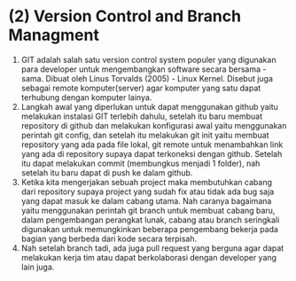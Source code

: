 # (2) Version Control and Branch Managment
1. GIT adalah salah satu version control system populer yang digunakan para developer untuk mengembangkan software secara bersama - sama. Dibuat oleh Linus Torvalds (2005) - Linux Kernel. Disebut juga sebagai remote komputer(server) agar komputer yang satu dapat terhubung dengan komputer lainya. 
2. Langkah awal yang diperlukan untuk dapat menggunakan github yaitu melakukan instalasi GIT terlebih dahulu, setelah itu baru membuat repository di github dan melakukan konfigurasi awal yaitu menggunakan perintah git config,  dan setelah itu melakukan git init yaitu membuat repository yang ada pada file lokal, git remote untuk menambahkan link yang ada di repository supaya dapat terkoneksi dengan github. Setelah itu dapat melakukan commit (membungkus menjadi 1 folder), nah setelah itu baru dapat di push ke dalam github.
3. Ketika kita mengerjakan sebuah project maka membutuhkan cabang dari repository supaya project yang sudah fix atau tidak ada bug saja yang dapat masuk ke dalam cabang utama. Nah caranya bagaimana yaitu menggunakan perintah git branch untuk membuat cabang baru, dalam pengembangan perangkat lunak, cabang atau branch seringkali digunakan untuk memungkinkan beberapa pengembang bekerja pada bagian yang berbeda dari kode secara terpisah.
4. Nah setelah branch tadi, ada juga pull request yang berguna agar dapat melakukan kerja tim atau dapat berkolaborasi dengan developer yang lain juga.